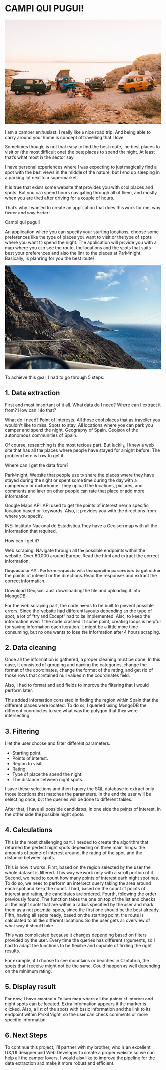 # CAMPI QUI PUGUI!

![Campers](https://github.com/SergiColl5/Camper_spots/blob/main/images/cover_camper.jpeg)

I am a camper enthusiast. I really like a nice road trip. And being able to carry around your home is concept of travelling that I love.

Sometimes though, is not that easy to find the best route, the best places to visit or (the most difficult one) the best places to spend the night. At least that’s what most in the sector say. 
	
I have personal experiences where I was expecting to just magically find a spot with the best views in the middle of the nature, but I end up sleeping in a parking lot next to a supermarket. 

It is true that exists some website that provides you with cool places and spots. But you can spend hours navigating through all of them, and mostly when you are tired after driving for a couple of hours. 

That’s why I wanted to create an application that does this work for me, way faster and way better:

Campi qui pugui!

An application where you can specify your starting locations, choose some preferences like the type of places you want to visit or the type of spots where you want to spend the night.
The application will provide you with a map where you can see the route, the locations and the spots that suits best your preferences and also the link to the places at Park4night. Basically, is planning for you the best route!

![Road](https://github.com/SergiColl5/Camper_spots/blob/main/images/road_picture.jpeg)

To achieve this goal, I had to go through 5 steps:


	


## 1.	Data extraction

First and most important of it all. What data do I need? Where can I extract it from? How can I do that?

What do I need? 
Point of interests. All those cool places that as traveller you wouldn’t like to miss. 
Spots to stay. All locations where you can park you camper and spend the night.
Geography of Spain. Geojson of the autonomous communities of Spain.

Of course, researching is the most tedious part. But luckily, I knew a web site that has all the places where people have stayed for a night before. The problem here is how to get it. 

Where can I get the data from?

Park4night: Website that people use to share the places where they have stayed during the night or spent some time during the day with a campervan or motorhome. They upload the locations, pictures, and comments and later on other people can rate that place or add more information.

Google Maps API: API used to get the points of interest near a specific location based on keywords. Also, it provides you with the directions from where you specify.

INE: Instituto Nacional de Estadística.They have a Geojson map with all the information that required.


How can I get it?

Web scraping: Navigate through all the possible endpoints within the website. Over 60.000 around Europe. Read the html and extract the correct information.

Requests to API: Perform requests with the specific parameters to get either the points of interest or the directions. Read the responses and extract the correct information.

Download Geojson: Just downloading the file and uploading it into MongoDB

For the web scraping part, the code needs to be built to prevent possible errors. Since the website had different layouts depending on the type of spot, a lot of “try and Except” had to be implemented. Also, to keep the information even if the code crashed at some point, creating loops is helpful for saving information each iteration. It might be a little more time consuming, but no one wants to lose the information after 4 hours scraping.






## 2.	Data cleaning

Once all the information is gathered, a proper cleaning must be done. In this case, it consisted of grouping and naming the categories, change the format of the coordinates, change the format of the rating, and get rid of those rows that contained null values in the coordinates field.

Also, I had to format and add fields to improve the filtering that I would perform later.

This added information consisted in finding the region within Spain that the different places were located. To do so, I queried using MongoDB the different coordinates to see what was the polygon that they were intersecting. 



## 3.	Filtering

I let the user choose and filter different parameters.
-	Starting point.
-	Points of interest.
-	Region to visit.
-	Rating.
-	Type of place the spend the night.
-	The distance between night spots.

I save these selections and then I query the SQL database to extract only those locations that matches the parameters. 
In the end the user will be selecting once, but the queries will be done to different tables.

After that, I have all possible candidates, in one side the points of interest, in the other side the possible night spots.

## 4.	Calculations

This is the most challenging part. I needed to create the algorithm that returned the perfect night spots depending on three main things: the amounts of points of interest around, the rating of the spot, and the distance between spots.

This is how it works.
First, based on the region selected by the user the whole dataset is filtered. This way we work only with a small portion of it.
Second, we need to count how many points of interest each night spot has. To do so, we need to perform an intersect query taking the area around each spot and keep the count.
Third, based on the count of points of interest and rating, the candidates are ordered.
Fourth, following the order previously found. The function takes the one on top of the list and checks all the night spots that are within a radius specified by the user and mark them as a not potential spots, since the first one should be the best already. 
Fifth, having all spots ready, based on the starting point, the route is calculated to all the different locations. So the user gets an overview of what way it should take.

This was complicated because it changes depending based on filters provided by the user. Every time the queries has different arguments, so I had to adapt the functions to be flexible and capable of finding the right results. 

For example, if I choose to see mountains or beaches in Cantabria, the spots that I receive might not be the same. Could happen as well depending on the minimum rating.

## 5.	Display result

For now, I have created a Folium map where all the points of interest and night spots can be located. Extra information appears if the marker is clicked. 
Also, a list of the spots with basic information and the link to its endpoint within Park4Night, so the user can check comments or more specific information. 

## 6.	Next Steps

To continue this project, I’ll partner with my brother, who is an excellent UX/UI designer and Web Developer to create a proper website so we can help all the camper lovers. 
I would also like to improve the pipeline for the data extraction and make it more robust and efficient. 

